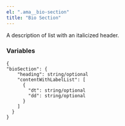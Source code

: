 ```yaml
---
el: ".ama__bio-section"
title: "Bio Section"
---
```


A description of list with an italicized header.

### Variables
~~~
{
"bioSection": {
    "heading": string/optional
    "contentWithLabelList": [
      {
        "dt": string/optional
        "dd": string/optional
      }
    ]
  }
}
~~~
